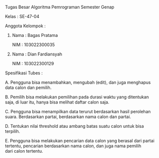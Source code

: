 Tugas Besar Algoritma Pemrograman Semester Genap

Kelas : SE-47-04

Anggota Kelompok :
1. Nama : Bagas Pratama
   
   NIM  : 103022300035
   
3. Nama : Dian Fardiansyah
   
   NIM  : 103022300129
   

Spesifikasi Tubes :

A. Pengguna bisa menambahkan, mengubah (edit), dan juga menghapus data calon dan pemilih.

B. Pemilih bisa melakukan pemilihan pada durasi waktu yang ditentukan saja, di luar itu, hanya bisa melihat daftar calon saja.

C. Pengguna bisa menampilkan data terurut berdasarkan hasil perolehan suara. Berdasarkan partai, berdasarkan nama calon dan partai.

D. Tentukan nilai threshold atau ambang batas suatu calon untuk bisa terpilih.

E. Pengguna bisa melakukan pencarian data calon yang berasal dari partai tertentu, pencarian berdasarkan nama calon, dan juga nama pemilih dari calon tertentu.

